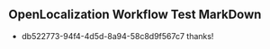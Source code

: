 ## OpenLocalization Workflow Test MarkDown
* db522773-94f4-4d5d-8a94-58c8d9f567c7 
thanks!<!--HONumber=Mar16_HO3-->
